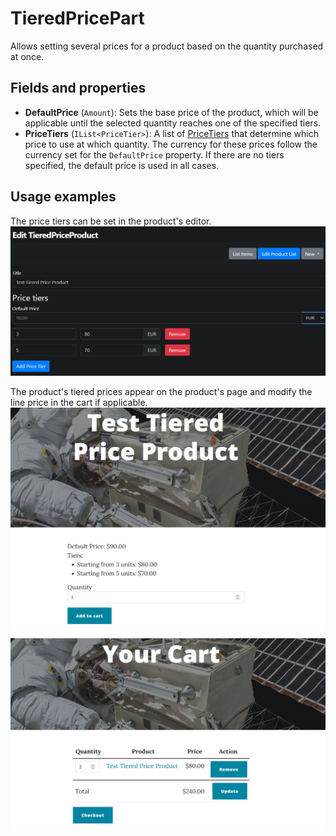 # TieredPricePart

Allows setting several prices for a product based on the quantity purchased at once.

## Fields and properties
- **DefaultPrice** (`Amount`): Sets the base price of the product, which will be applicable until the selected quantity reaches one of the specified tiers.
- **PriceTiers** (`IList<PriceTier>`): A list of [PriceTiers](https://github.com/OrchardCMS/OrchardCore.Commerce/blob/main/src/Modules/OrchardCore.Commerce/Models/PriceTier.cs) that determine which price to use at which quantity. The currency for these prices follow the currency set for the `DefaultPrice` property. If there are no tiers specified, the default price is used in all cases.

## Usage examples
The price tiers can be set in the product's editor.
![image](../assets/images/tiered-price-part/tiered-price-part-editor-example.png)

The product's tiered prices appear on the product's page and modify the line price in the cart if applicable.
![image](../assets/images/tiered-price-part/tiered-price-display-example.png)

![image](../assets/images/tiered-price-part/tiered-price-cart-example.png)
